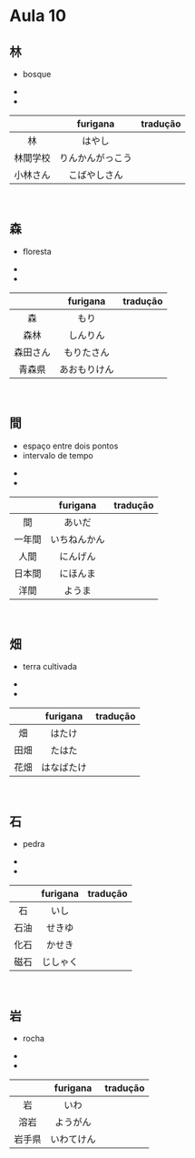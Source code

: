 # Aula 10

## 林
- bosque

<ul><li></li><li></li></ul>

|  | furigana | tradução |
|:---:|:---:|:---:|
| 林 | はやし |  |
| 林間学校 | りんかんがっこう |  |
| 小林さん | こばやしさん |  |

<br>


## 森
- floresta

<ul><li></li><li></li></ul>

|  | furigana | tradução |
|:---:|:---:|:---:|
| 森 | もり |  |
| 森林 |しんりん |  |
| 森田さん | もりたさん |  |
| 青森県 | あおもりけん |  |

<br>


## 間
<ul><li>espaço entre dois pontos</li><li>intervalo de tempo</li></ul>

<ul><li></li><li></li></ul>

|  | furigana | tradução |
|:---:|:---:|:---:|
| 間 | あいだ |  |
| 一年間 | いちねんかん |  |
| 人間 | にんげん |  |
| 日本間 | にほんま |  |
| 洋間 | ようま |  |

<br>


## 畑
- terra cultivada

<ul><li></li><li></li></ul>

|  | furigana | tradução |
|:---:|:---:|:---:|
| 畑 | はたけ |  |
| 田畑 | たはた |  |
| 花畑 | はなばたけ |  |

<br>


## 石
- pedra

<ul><li></li><li></li></ul>

|  | furigana | tradução |
|:---:|:---:|:---:|
| 石 | いし |  |
| 石油 | せきゆ |  |
| 化石 | かせき |  |
| 磁石 | じしゃく |  |

<br>


## 岩
- rocha

<ul><li></li><li></li></ul>

|  | furigana | tradução |
|:---:|:---:|:---:|
| 岩 | いわ |  |
| 溶岩 | ようがん |  |
| 岩手県 | いわてけん |  |